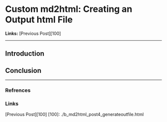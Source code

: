 # Custom md2html: Creating an Output html File

**Links:** [Previous Post][100]

___

## Introduction

## Conclusion

___

### Refrences

### Links

[Previous Post][100]
[100]: ./b_md2html_post4_generateoutfile.html
